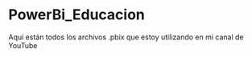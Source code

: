 # PowerBi_Educacion
Aquí están todos los archivos .pbix que estoy utilizando en mi canal de YouTube
